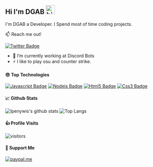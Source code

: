 ## Hi I'm DGAB <img src="https://user-images.githubusercontent.com/1303154/88677602-1635ba80-d120-11ea-84d8-d263ba5fc3c0.gif" width="28px" alt="hi">

I'm DGAB a Developer. I Spend most of time coding projects.

📫 Reach me out!

[![Twitter Badge](https://img.shields.io/badge/-@DGABzd-1ca0f1?style=flat&labelColor=1ca0f1&logo=twitter&logoColor=white&link=https://twitter.com/DGABzd)](https://twitter.com/DGABzd)

- 🔭 I’m currently working at Discord Bots
- ⚡ I like to play osu and counter strike.


#### 😎 Top Technologies

[![Javascript Badge](https://img.shields.io/badge/-Javascript-F0DB4F?style=for-the-badge&labelColor=black&logo=javascript&logoColor=F0DB4F)](#) [![Nodejs Badge](https://img.shields.io/badge/-Nodejs-3C873A?style=for-the-badge&labelColor=black&logo=node.js&logoColor=3C873A)](#) [![Html5 Badge](https://img.shields.io/badge/-HTML5-F16529?style=for-the-badge&labelColor=black&logo=html5&logoColor=F16529)](#) [![Css3 Badge](https://img.shields.io/badge/-CSS3-2965f1?style=for-the-badge&labelColor=black&logo=css3&logoColor=2965f1)](#)


#### 📈 Github Stats

![Ipenywis's github stats](https://github-readme-stats.vercel.app/api?username=DGABzd&count_private=true&theme=tokyonight&show_icons=true)
![Top Langs](https://github-readme-stats.vercel.app/api/top-langs/?username=DGABzd&layout=compact&count_private=true&theme=tokyonight)


#### 👍 Profile Visits 

![visitors](https://visitor-badge.glitch.me/badge?page_id=DGABzd)


#### 💖 Support Me

[![paypal.me](https://ionicabizau.github.io/badges/paypal.svg)](https://www.paypal.me/DGABzd)
